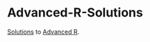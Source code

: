 # Advanced-R-Solutions

[Solutions](https://advanced-r-solutions.io/) to [Advanced R](http://adv-r.had.co.nz/).
